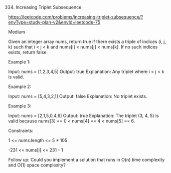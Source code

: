 334. Increasing Triplet Subsequence

https://leetcode.com/problems/increasing-triplet-subsequence/?envType=study-plan-v2&envId=leetcode-75

Medium

Given an integer array nums, return true if there exists a triple of indices (i, j, k) such that i < j < k and nums[i] < nums[j] < nums[k]. If no such indices exists, return false.

 

Example 1:

Input: nums = [1,2,3,4,5]
Output: true
Explanation: Any triplet where i < j < k is valid.


Example 2:

Input: nums = [5,4,3,2,1]
Output: false
Explanation: No triplet exists.


Example 3:

Input: nums = [2,1,5,0,4,6]
Output: true
Explanation: The triplet (3, 4, 5) is valid because nums[3] == 0 < nums[4] == 4 < nums[5] == 6.
 

Constraints:

1 <= nums.length <= 5 * 105

-231 <= nums[i] <= 231 - 1
 

Follow up: Could you implement a solution that runs in O(n) time complexity and O(1) space complexity?